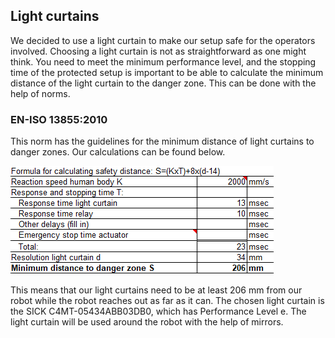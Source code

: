 ## Light curtains
We decided to use a light curtain to make our setup safe for the operators involved. Choosing a light curtain is not as straightforward as one might think. You need to meet the minimum performance level, and the stopping time of the protected setup is important to be able to calculate the minimum distance of the light curtain to the danger zone. This can be done with the help of norms.

### EN-ISO 13855:2010
This norm has the guidelines for the minimum distance of light curtains to danger zones. Our calculations can be found below.

![Calulations](../images/lightcurtainequation.png)

This means that our light curtains need to be at least 206 mm from our robot while the robot reaches out as far as it can. The chosen light curtain is the SICK C4MT-05434ABB03DB0, which has Performance Level e. The light curtain will be used around the robot with the help of mirrors.
